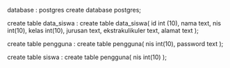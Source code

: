 database : postgres
create database postgres;

create table data_siswa :
create table data_siswa(
id int (10),
nama text,
nis int(10),
kelas int(10),
jurusan text,
ekstrakulikuler text,
alamat text
);

create table pengguna :
create table pengguna(
nis int(10),
password text
);

create table siswa :
create table pengguna(
nis int(10)
);
